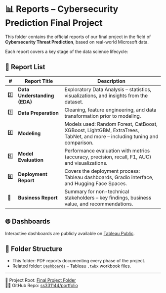 # 📊 Reports – Cybersecurity Prediction Final Project

This folder contains the official reports of our final project in the field of **Cybersecurity Threat Prediction**, based on real-world Microsoft data.

Each report covers a key stage of the data science lifecycle:

## 📁 Report List

| # | Report Title | Description |
|---|--------------|-------------|
| 2️⃣ | **Data Understanding (EDA)** | Exploratory Data Analysis – statistics, visualizations, and insights from the dataset. |
| 3️⃣ | **Data Preparation** | Cleaning, feature engineering, and data transformation prior to modeling. |
| 4️⃣ | **Modeling** | Models used: Random Forest, CatBoost, XGBoost, LightGBM, ExtraTrees, TabNet, and more – including tuning and comparison. |
| 5️⃣ | **Model Evaluation** | Performance evaluation with metrics (accuracy, precision, recall, F1, AUC) and visualizations. |
| 6️⃣ | **Deployment Report** | Covers the deployment process: Tableau dashboards, Gradio interface, and Hugging Face Spaces. |
| 📎 | **Business Report** | Summary for non-technical stakeholders – key findings, business value, and recommendations. |

## 🌐 Dashboards

Interactive dashboards are publicly available on [Tableau Public](https://public.tableau.com/app/profile/yaakov.sahar).

## 📂 Folder Structure

- This folder: PDF reports documenting every phase of the project.
- Related folder: [`Dashboards`](../Dashboards) – Tableau `.twbx` workbook files.

---

📁 Project Root: [Final Project Folder](../)  
👨‍💻 GitHub Repo: [ss331144/portfolio](https://github.com/ss331144/portfolio)

